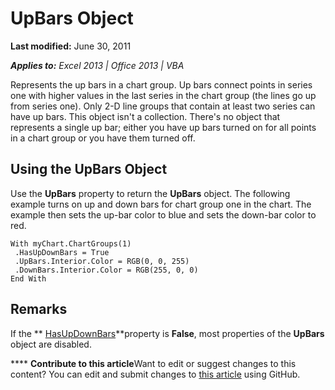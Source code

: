 
# UpBars Object

 **Last modified:** June 30, 2011

 _**Applies to:** Excel 2013 | Office 2013 | VBA_

Represents the up bars in a chart group. Up bars connect points in series one with higher values in the last series in the chart group (the lines go up from series one). Only 2-D line groups that contain at least two series can have up bars. This object isn't a collection. There's no object that represents a single up bar; either you have up bars turned on for all points in a chart group or you have them turned off.


## Using the UpBars Object

Use the  **UpBars** property to return the **UpBars** object. The following example turns on up and down bars for chart group one in the chart. The example then sets the up-bar color to blue and sets the down-bar color to red.


```
With myChart.ChartGroups(1) 
 .HasUpDownBars = True 
 .UpBars.Interior.Color = RGB(0, 0, 255) 
 .DownBars.Interior.Color = RGB(255, 0, 0) 
End With
```


## Remarks

If the  ** [HasUpDownBars](c3785986-a013-727c-95e6-56a732b8b40f.md)**property is  **False**, most properties of the  **UpBars** object are disabled.


****   **Contribute to this article**Want to edit or suggest changes to this content? You can edit and submit changes to  [this article](https://github.com/jhershey00/VBA_Excel_Test/OpenXMLCon/articles/635f449d-eb8b-2026-e1a7-9472f33641cc.md) using GitHub.

